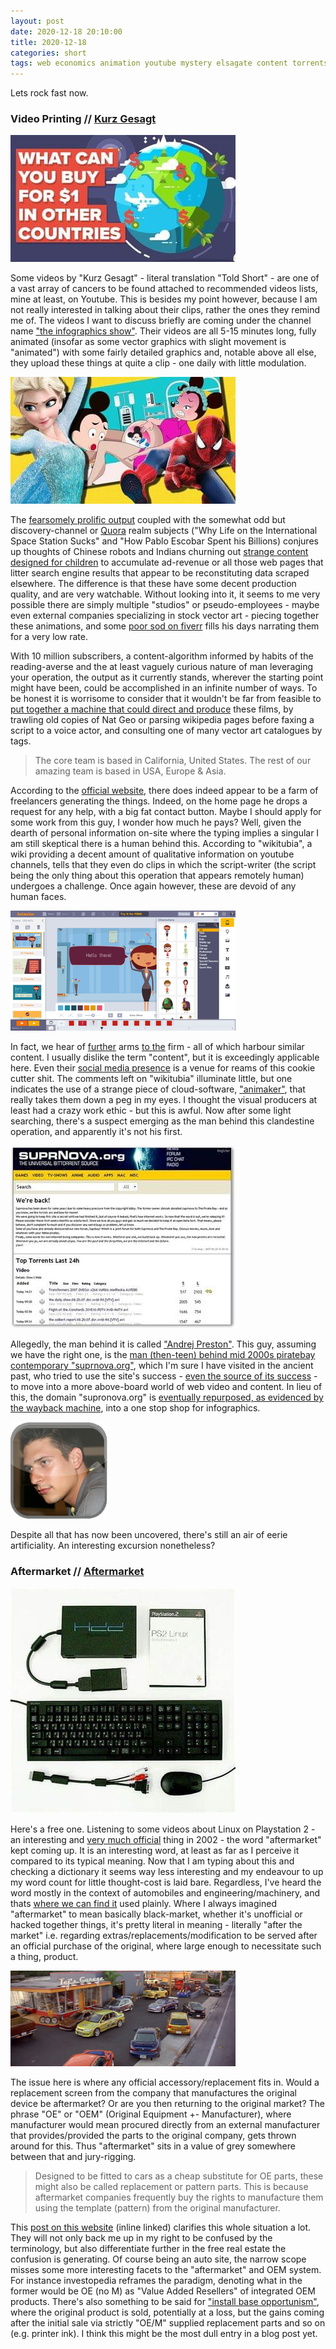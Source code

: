 ```yaml
---
layout: post
date: 2020-12-18 20:10:00
title: 2020-12-18
categories: short
tags: web economics animation youtube mystery elsagate content torrents bittorrent 2000s cars boring
---
```


Lets rock fast now.

### Video Printing // [Kurz Gesagt](https://www.youtube.com/c/inanutshell/videos)

![Infographic](/assets/img/infog.jpg)

Some videos by "Kurz Gesagt" - literal translation "Told Short" - are one of a vast array of cancers to be found attached to recommended videos lists, mine at least, on Youtube. This is besides my point however, because I am not really interested in talking about their clips, rather the ones they remind me of. The videos I want to discuss briefly are coming under the channel name ["the infographics show"](https://www.youtube.com/user/TheInfographicsShow). Their videos are all 5-15 minutes long, fully animated (insofar as some vector graphics with slight movement is "animated") with some fairly detailed graphics and, notable above all else, they upload these things at quite a clip - one daily with little modulation.

![Infographic](/assets/img/elsagate.jpg)

The [fearsomely prolific output](https://www.history.com/this-day-in-history/fords-assembly-line-starts-rolling) coupled with the somewhat odd but discovery-channel or [Quora](https://www.quora.com/If-Hitler-had-Quora-what-questions-would-he-ask) realm subjects ("Why Life on the International Space Station Sucks" and "How Pablo Escobar Spent his Billions) conjures up thoughts of Chinese robots and Indians churning out [strange content designed for children](https://youtube.fandom.com/wiki/Elsagate) to accumulate ad-revenue or all those web pages that litter search engine results that appear to be reconstituting data scraped elsewhere. The difference is that these have some decent production quality, and are very watchable. Without looking into it, it seems to me very possible there are simply multiple "studios" or pseudo-employees - maybe even external companies specializing in stock vector art - piecing together these animations, and some [poor sod on fiverr](https://www.fiverr.com/categories/music-audio/voice-overs) fills his days narrating them for a very low rate.

With 10 million subscribers, a content-algorithm informed by habits of the reading-averse and the at least vaguely curious nature of man leveraging your operation, the output as it currently stands, wherever the starting point might have been, could be accomplished in an infinite number of ways. To be honest it is worrisome to consider that it wouldn't be far from feasible to [put together a machine that could direct and produce](https://www.youtube.com/watch?v=6oQ0Obi14rM) these films, by trawling old copies of Nat Geo or parsing wikipedia pages before faxing a script to a voice actor, and consulting one of many vector art catalogues by tags. 

> The core team is based in California, United States. The rest of our amazing team is based in USA, Europe & Asia. 

According to the [official website](https://www.theinfographicsshow.com/), there does indeed appear to be a farm of freelancers generating the things. Indeed, on the home page he drops a request for any help, with a big fat contact button. Maybe I should apply for some work from this guy, I wonder how much he pays? Well, given the dearth of personal information on-site where the typing implies a singular I am still skeptical there is a human behind this. According to "wikitubia", a wiki providing a decent amount of qualitative information on youtube channels, tells that they even do clips in which the script-writer (the script being the only thing about this operation that appears remotely human) undergoes a challenge. Once again however, these are devoid of any human faces.

![Animating by DragnDrop](/assets/img/animaker.png)

In fact, we hear of [further](https://www.youtube.com/channel/UC8JfkMtNAp44vmzdtnL4wow) arms [to the](https://www.youtube.com/c/IAmShow/featured) firm - all of which harbour similar content. I usually dislike the term "content", but it is exceedingly applicable here. Even their [social media presence](https://www.instagram.com/theinfographicsshow/?hl=en) is a venue for reams of this cookie cutter shit. The comments left on "wikitubia" illuminate little, but one indicates the use of a strange piece of cloud-software, ["animaker"](https://www.animaker.com/), that really takes them down a peg in my eyes. I thought the visual producers at least had a crazy work ethic - but this is awful. Now after some light searching, there's a suspect emerging as the man behind this clandestine operation, and apparently it's not his first.

![Torrents](/assets/img/suprnova.jpg)

Allegedly, the man behind it is called ["Andrej Preston"](https://www.behance.net/AndrejPreston). This guy, assuming we have the right one, is the [man (then-teen) behind mid 2000s piratebay contemporary "suprnova.org"](https://torrentfreak.com/suprnovaorg-two-years-since-the-shutdown/), which I'm sure I have visited in the ancient past, who tried to use the site's success - [even the source of its success](https://gigaom.com/2011/05/14/suprnova-torrent-site-web-video/) - to move into a more above-board world of web video and content. In lieu of this, the domain "supronova.org" is [eventually repurposed, as evidenced by the wayback machine](http://web.archive.org/web/20160321054050/http://suprnova.org/), into a one stop shop for infographics. 

![Andrej](/assets/img/andrejp.png)

Despite all that has now been uncovered, there's still an air of eerie artificiality. An interesting excursion nonetheless?

### Aftermarket // [Aftermarket](https://en.wiktionary.org/wiki/aftermarket)

![Linux on the Sony](/assets/img/ps2linux.jpg)

Here's a free one. Listening to some videos about Linux on Playstation 2 - an interesting and [very much official](https://archiveos.org/linux-for-ps2/) thing in 2002 - the word "aftermarket" kept coming up. It is an interesting word, at least as far as I perceive it compared to its typical meaning. Now that I am typing about this and checking a dictionary it seems way less interesting and my endeavour to up my word count for little thought-cost is laid bare. Regardless, I've heard the word mostly in the context of automobiles and engineering/machinery, and thats [where we can find it](https://www.edmunds.com/car-maintenance/aftermarket-versus-manufacturer-car-parts.html) used plainly. Where I always imagined "aftermarket" to mean basically black-market, whether it's unofficial or hacked together things, it's pretty literal in meaning - literally "after the market" i.e. regarding extras/replacements/modification to be served after an official purchase of the original, where large enough to necessitate such a thing, product. 

![Aftermarket Cars](/assets/img/2f2f.png)

The issue here is where any official accessory/replacement fits in. Would a replacement screen from the company that manufactures the original device be aftermarket? Or are you then returning to the original market? The phrase "OE" or "OEM" (Original Equipment +- Manufacturer), where manufacturer would mean procured directly from an external manufacturer that provides/provided the parts to the original company, gets thrown around for this. Thus "aftermarket" sits in a value of grey somewhere between that and jury-rigging.

> Designed to be fitted to cars as a cheap substitute for OE parts, these might also be called replacement or pattern parts. This is because aftermarket companies frequently buy the rights to manufacture them using the template (pattern) from the original manufacturer.

This [post on this website](https://blog.greenflag.com/2017/spare-parts-what-is-the-difference-between-genuine-oem-aftermarket-and-used/) (inline linked) clarifies this whole situation a lot. They will not only back me up in my right to be confused by the terminology, but also differentiate further in the free real estate the confusion is generating. Of course being an auto site, the narrow scope misses some more interesting facets to the "aftermarket" and OEM system. For instance investopedia reframes the paradigm, denoting what in the former would be OE (no M) as "Value Added Resellers" of integrated OEM products. There's also something to be said for ["install base opportunism"](http://faculty.haas.berkeley.edu/shapiro/kodak.pdf), where the original product is sold, potentially at a loss, but the gains coming after the initial sale via strictly "OE/M" supplied replacement parts and so on (e.g. printer ink). I think this might be the most dull entry in a blog post yet. 